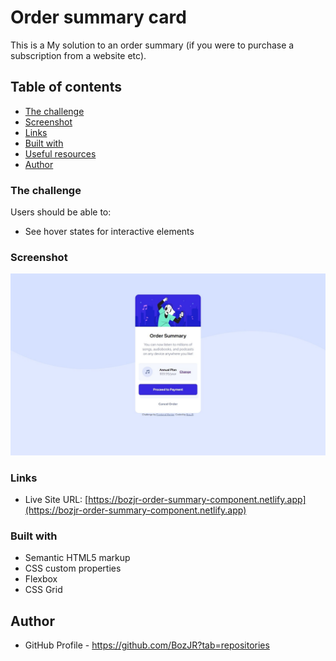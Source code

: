 # Order summary card

This is a My solution to an order summary (if you were to purchase a subscription from a website etc). 

## Table of contents

  - [The challenge](#the-challenge)
  - [Screenshot](#screenshot)
  - [Links](#links)
  - [Built with](#built-with)
  - [Useful resources](#useful-resources)
  - [Author](#author)
  

### The challenge

Users should be able to:

- See hover states for interactive elements

### Screenshot

![](./completion%20pic/order-summary-component-screenshot.jpeg)


### Links

- Live Site URL: [https://bozjr-order-summary-component.netlify.app](https://bozjr-order-summary-component.netlify.app)


### Built with

- Semantic HTML5 markup
- CSS custom properties
- Flexbox
- CSS Grid


## Author

- GitHub Profile - https://github.com/BozJR?tab=repositories

